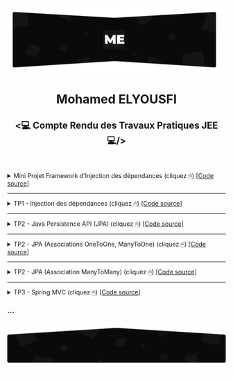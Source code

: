 <img src="./github/assets/images/topo_readme.jpg"/>
<h1 align="center">Mohamed ELYOUSFI</h1>
<h2 align="center"><💻 Compte Rendu des Travaux Pratiques JEE💻/></h2><br><br>

<details>
    <summary>Mini Projet Framework d'Injection des dépendances (cliquez  🖱) <a href="https://github.com/ElyousfiMohamed/ELYOUSFI_Moahmed_JEE/tree/main/Mini%20Projet%20Framework%20d'Injection%20des%20d%C3%A9pendances"> [Code source]</a></summary>
    <br />
    <p align="center">
        <!-- <h3>Conception</h3>
        Coming soon... 
        <h3>Realisation</h3>-->
        <details>
    <summary>1 - Avec XML</summary><br>
    <p>
	<h4>Entity Obj : c'est l'objet qu'on va récuperer depuis le fichier XML</h4>
        <img src="github/assets/images/Framework IOC/Screenshot_1.png" width="1000"/>
        <h4>Entity Objs : qui contient une list des objets | cette classe est mappé avec le fichier XML (XmlRootElement / XmlElement)</h4>
        <img src="github/assets/images/Framework IOC/Screenshot_2.png" width="1000"/>
        <h4>Entity Property : qui va etre utilisé pour représenter soit le nom de setter (cas injection par setter) soit le nom d'attribut (cas injection               direct)</h4>
        <img src="github/assets/images/Framework IOC/Screenshot_3.png" width="1000"/>
        <h4>Fichier XML</h4>
        <img src="github/assets/images/Framework IOC/Screenshot_4.png" width="1000"/>
        <h5> 1.1 - Setter</h5>
        Injection par Setter en utilisant JAXB pour récuperer les objets depuis le fichier XML
        <img src="github/assets/images/Framework IOC/Screenshot_5.png" width="1000"/>
    Simulation en utilisant l'exemple de [<a href="https://github.com/ElyousfiMohamed/ELYOUSFI_Moahmed_JEE/tree/main/TP1%20-%20Semaine%201%20et%202%20(Injection%20de%20dependances)">TP1</a>]<br>
        <img src="github/assets/images/Framework IOC/Screenshot_6.png" width="1000"/>
        <img src="github/assets/images/Framework IOC/Screenshot_7.png" width="1000"/><br>
        Appel à l'"injector" :<br>
        <img src="github/assets/images/Framework IOC/Screenshot_8.png" width="1000"/><br>
        Résultat : <br>
        <img src="github/assets/images/Framework IOC/Screenshot_9.png" width="1000"/>
        <h5> 1.2 - Constructeur</h5>
        <img src="github/assets/images/Framework IOC/Screenshot_10.png" width="1000"/><br>
        Changement du nom de classe qu'on veut injecter son objet : <br>
        <img src="github/assets/images/Framework IOC/Screenshot_11.png" width="1000"/><br>
        Résultat : <br>
        <img src="github/assets/images/Framework IOC/Screenshot_12.png" width="1000"/>
        <h5> 1.3 - Accés direct</h5>
        <img src="github/assets/images/Framework IOC/Screenshot_13.png" width="1000"/><br>
        Insertion du nom de l'attribut dans le fichier XML : <br>
        <img src="github/assets/images/Framework IOC/Screenshot_14.png" width="1000"/><br>
        Résultat : <br>
        <img src="github/assets/images/Framework IOC/Screenshot_15.png" width="1000"/>
    </p>
</details>
<details>
    <summary>2 - Avec ANNOTATIONS</summary><br>
    <p>
	<h4>Création des annotations - Autowired</h4>
        <img src="github/assets/images/Framework IOC/Screenshot_16.png" width="1000"/>
        <h4>Création des annotations - Component</h4>
        <img src="github/assets/images/Framework IOC/Screenshot_17.png" width="1000"/>
        <h4>Classe Injector : scan sur les classes du package donné en parametres (burningwave)</h4>
        <img src="github/assets/images/Framework IOC/Screenshot_18.png" width="1000"/>
        <h4>Variables necessaires</h4>
        <img src="github/assets/images/Framework IOC/Screenshot_19.png" width="1000"/>
        <h4>Scan sur les annotations</h4>
        L'idée c'est de faire un scan sur tous les classes qu'on récuperer par "burningwave" pour localiser les annotations.<br>
        Si il est utilisé dans une méthode donc on va stocker cette méthode et c'est donc l'injection par "setter".<br>
        Si il est utilisé dans un constructeur donc on va stocker cet constructeur et c'est donc l'injection par "constructeur".<br>
        Si il est utilisé dans un field (attribut) donc on va stocker cet attribut et c'est donc l'injection par "accés direct".<br>
        <img src="github/assets/images/Framework IOC/Screenshot_20.png" width="1000"/>
        <h4>Objet concerner par l'injection</h4>
        Déclaration de l'objet concerner par l'injection comme un attribut de la classe Injector2 pour le retourner au utilisateur aprés : 
        <img src="github/assets/images/Framework IOC/Screenshot_21.png" width="1000"/>
        <h4>Injection</h4>
        <img src="github/assets/images/Framework IOC/Screenshot_22.png" width="1000"/>
        Simulation en utilisant l'exemple de [<a href="https://github.com/ElyousfiMohamed/ELYOUSFI_Moahmed_JEE/tree/main/TP1%20-%20Semaine%201%20et%202%20(Injection%20de%20dependances)">TP1</a>]<br>
        <img src="github/assets/images/Framework IOC/Screenshot_6.png" width="1000"/>
        <img src="github/assets/images/Framework IOC/Screenshot_24.png" width="1000"/>
        <h5> 1.1 - Setter</h5>
        <img src="github/assets/images/Framework IOC/Screenshot_23.png" width="1000"/>
        Résultat : <br>
        <img src="github/assets/images/Framework IOC/Screenshot_25.png" width="1000"/>
        <h5> 1.2 - Constructeur</h5>
        Résultat : <br>
        <img src="github/assets/images/Framework IOC/Screenshot_26.png" width="1000"/>
        <h5> 1.3 - Accés direct</h5>
        Résultat : <br>
        <img src="github/assets/images/Framework IOC/Screenshot_27.png" width="1000"/>
    </p>
</details>
    </p>
</details>

---

<details>
    <summary>TP1 - Injection des dépendances (cliquez  🖱) <a href="https://github.com/ElyousfiMohamed/ELYOUSFI_Moahmed_JEE/tree/main/TP1%20-%20Semaine%201%20et%202%20(Injection%20de%20dependances)"> [Code source]</a></summary><br>
    <p>
        On considère le schéma suivant ou les classes sont liées par un couplage faible<br>
        <center><img src="./github/assets/images/TP1/Screenshot_1.png"/></center>
        <pre>Implémentation en java :
- Interface IDao et ses implémentations :</pre>
        <img src="./github/assets/images/TP1/Screenshot_3.png" width="700"/>
        <img src="./github/assets/images/TP1/Screenshot_2.png" width="700"/>
        <img src="./github/assets/images/TP1/Screenshot_6.png" width="700"/>
        <pre>- Interface IMetier et son implémentation :</pre>
        <img src="./github/assets/images/TP1/Screenshot_5.png" width="700"/>
        <img src="./github/assets/images/TP1/Screenshot_4.png" width="700"/>
        <h3>1- Injection des dépendances par instanciation Statique</h3>
        <img src="./github/assets/images/TP1/Screenshot_7.png" width="700"/>
        <pre>Résultat d'exécution :</pre>
        <img src="./github/assets/images/TP1/Screenshot_15_resultat injct stat.png"/>
        <h3>2- Injection des dépendances par instanciation Dynamique</h3>
        <pre>L'injection dynamique et faite à l'aide d'un fichier config.txt qui contient les noms des classes qui vont 
etre chargé dans la couche presentation</pre>
        <img src="./github/assets/images/TP1/Screenshot_9.png" width="700"/>
        <pre>1 : Chargement du fichier config.txt
2 : Lecture des noms complets(package + nom de la classe) des classes existant dans ce fichier
3 : Récuperation des instances de "Class" à partir des noms complet des classes 
4 : L'instanciation des classes(si ces classe ont un constructeur sans paramètre)
5 : Chargement et invocation(injection) du methode "setDao"</pre>
        <img src="./github/assets/images/TP1/Screenshot_8.png" width="700"/>
    <pre>Résultat d'exécution :</pre>
    <img src="./github/assets/images/TP1/Screenshot_15_resultat inct dyn.png"/>
    <h3>3- Injection des dépendances avec Spring</h3>
    <pre><h4>3.1- Avec fichier beans.xml : </h4>
C'est un peu comme le principe de fichier de configuration dans l'injection dynamique, 
mais ici les instances sont passé a travers des beans</pre>
    <img src="./github/assets/images/TP1/Screenshot_10.png" width="700"/>
    <pre>Et aprés on va récupurer les beans par la méthode <b>"getBean"</b></pre>
    <img src="./github/assets/images/TP1/Screenshot_14.png" width="700"/>
    <pre>Résultat d'exécution :</pre>
    <img src="./github/assets/images/TP1/Screenshot_15.png"/>
    <pre><h4>3.2- Avec les annotations : </h4></pre>
    <img src="./github/assets/images/TP1/Screenshot_17.png" width="700"/>
    <img src="./github/assets/images/TP1/Screenshot_18.png" width="700"/>
    <img src="./github/assets/images/TP1/Screenshot_19.png" width="700"/>
    <pre>Résultat d'exécution :</pre>
    <img src="./github/assets/images/TP1/Screenshot_16.png"/>
    </p>
</details>

---

<details>
    <summary>TP2 - Java Persistence API (JPA) (cliquez  🖱) <a href="https://github.com/ElyousfiMohamed/ELYOUSFI_Moahmed_JEE/tree/main/TP2%20-%20Java%20Persistence%20API%20(JPA)"> [Code source]</a></summary>
    <br />
    <p align="center">
        <h3>Spring Data</h3> 
        <img src="./github/assets/images/TP2/Screenshot_1.png" width="700"/>
        <h3>Application.properties</h3>   
        <img src="./github/assets/images/TP2/Screenshot_2.png" width="700"/>
        <h3>Entité Patient</h3>  
        <img src="./github/assets/images/TP2/Screenshot_3.png" width="700"/>
        <h3>Patient Repository</h3>  
        <img src="./github/assets/images/TP2/Screenshot_4.png" width="700"/> 
        <h3>Application Spring</h3>  
        <img src="./github/assets/images/TP2/Screenshot_5.png" width="700"/> 
        <h3>h2-console</h3>  
        <img src="./github/assets/images/TP2/Screenshot_6.png"/> 
        <h3>Table Patient</h3>  
        <img src="./github/assets/images/TP2/Screenshot_7.png" width="700"/> 
    </p>
</details>

---

<details>
    <summary>TP2 - JPA (Associations OneToOne, ManyToOne) (cliquez  🖱) <a href="https://github.com/ElyousfiMohamed/ELYOUSFI_Moahmed_JEE/tree/main/TP2%20-%20JPA%20(Associations%20%20OneToOne%2C%20ManyToOne)"> [Code source]</a></summary>
    <br />
    <p align="center">
        <h3>Diagramme de classe</h3>
        <img src="./github/assets/images/TP2.1/Screenshot_19.png" width="700"/>
        <h3>Les modeles</h3>
        <h5>- Consultation</h5>
        <img src="./github/assets/images/TP2.1/Screenshot_1.png" width="700"/>
        <h5>- Medecin</h5>
        <img src="./github/assets/images/TP2.1/Screenshot_2.png" width="700"/>
        <h5>- Patient</h5>
        <img src="./github/assets/images/TP2.1/Screenshot_3.png" width="700"/>
        <h5>- RendezVous</h5>
        <img src="./github/assets/images/TP2.1/Screenshot_4.png" width="700"/>
        <h5>- Enumeration statusRdv</h5>
        <img src="./github/assets/images/TP2.1/Screenshot_5.png" width="700"/>
        <h3>Repositories</h3>   
        <h5>- Consultation Repository</h5>
        <img src="./github/assets/images/TP2.1/Screenshot_6.png" width="700"/> 
        <h5>- Medecin Repository</h5>
        <img src="./github/assets/images/TP2.1/Screenshot_7.png" width="700"/> 
        <h5>- Patient Repository</h5>
        <img src="./github/assets/images/TP2.1/Screenshot_8.png" width="700"/> 
        <h5>- RendezVous Repository</h5>
        <img src="./github/assets/images/TP2.1/Screenshot_9.png" width="700"/>
        <h3>Couche metier (Service)</h3>   
        <h5>- Interface IHospitalService</h5>
        <img src="./github/assets/images/TP2.1/Screenshot_10.png" width="700"/> 
        <h5>- Une implémentation de cette interface</h5>
        <img src="./github/assets/images/TP2.1/Screenshot_11.png" width="700"/> 
        <h3>JpaAssociationsApplication</h3>   
        <img src="./github/assets/images/TP2.1/Screenshot_12.png" width="700"/> 
        <img src="./github/assets/images/TP2.1/Screenshot_13.png" width="700"/>
        <h3>application.properties</h3>   
        <img src="./github/assets/images/TP2.1/Screenshot_14.png" width="700"/> 
        <h3>Les tables dans la bdd H2</h3>   
        <h5>- Consultation</h5>
        <img src="./github/assets/images/TP2.1/Screenshot_15.png" width="700"/> 
        <h5>- Medecin</h5>
        <img src="./github/assets/images/TP2.1/Screenshot_16.png" width="700"/> 
        <h5>- Patient</h5>
        <img src="./github/assets/images/TP2.1/Screenshot_17.png" width="700"/> 
        <h5>- RendezVous</h5>
        <img src="./github/assets/images/TP2.1/Screenshot_18.png" width="700"/>
    </p>
</details>

---

<details>
    <summary>TP2 - JPA (Association ManyToMany) (cliquez  🖱) <a href="https://github.com/ElyousfiMohamed/ELYOUSFI_Moahmed_JEE/tree/main/TP2%20-%20JPA%20(Association%20ManyToMany)"> [Code source]</a></summary>
    <br />
    <p align="center">
        <h3>Diagramme de classe</h3>
        <img src="./github/assets/images/TP2.2/Screenshot_1.png" width="700"/>
        <h3>Les modeles</h3>
        <h5>- Role</h5>
        <img src="./github/assets/images/TP2.2/Screenshot_2.png" width="700"/>
        <h5>- User</h5>
        <img src="./github/assets/images/TP2.2/Screenshot_3.png" width="700"/>
        <h3>Repositories</h3>   
        <h5>- Role Repository</h5>
        <img src="./github/assets/images/TP2.2/Screenshot_4.png" width="700"/> 
        <h5>- User Repository</h5>
        <img src="./github/assets/images/TP2.2/Screenshot_5.png" width="700"/> 
        <h3>Couche metier (Service)</h3>   
        <h5>- Interface UserService</h5>
        <img src="./github/assets/images/TP2.2/Screenshot_6.png" width="700"/> 
        <h5>- Une implémentation de cette interface</h5>
        <img src="./github/assets/images/TP2.2/Screenshot_7.png" width="700"/> 
        <h3>ManyToManyDemoApp (main)</h3>   
        <img src="./github/assets/images/TP2.2/Screenshot_8.png" width="700"/> 
        <img src="./github/assets/images/TP2.2/Screenshot_9.png" width="700"/>
        <h3>application.properties</h3>   
        <img src="./github/assets/images/TP2.2/Screenshot_10.png" width="700"/> 
        <h3>Les tables dans la bdd phpMyAdmin</h3>   
        <h5>- role</h5>
        <img src="./github/assets/images/TP2.2/Screenshot_11.png"/> 
        <h5>- user</h5>
        <img src="./github/assets/images/TP2.2/Screenshot_12.png"/> 
        <h5>- user_roles</h5>
        <img src="./github/assets/images/TP2.2/Screenshot_13.png"/> 
    </p>
</details>

---

<details>
    <summary>TP3 - Spring MVC (cliquez  🖱) <a href="https://github.com/ElyousfiMohamed/ELYOUSFI_Moahmed_JEE/tree/main/TP3%20-%20MVC%20Patients"> [Code source]</a></summary><br />
    <p align="center">
        <h3>Affichage des patients</h3>
        <h5>- Entity Patient</h5>
        <img src="./github/assets/images/TP3/Screenshot_1.png" width="700"/>
        <h5>- Patient Repository</h5>
        <img src="./github/assets/images/TP3/Screenshot_2.png" width="700"/>
        <h5>- Patient Controller</h5>
        <img src="./github/assets/images/TP3/Screenshot_3.png" width="700"/>
        <h5>- Application</h5>   
        <img src="./github/assets/images/TP3/Screenshot_4.png" width="700"/> 
        <h5>- Affichage des patients dans une template Thymeleaf</h5>
        <img src="./github/assets/images/TP3/Screenshot_5.png" width="700"/> 
        <img src="./github/assets/images/TP3/Screenshot_6.png"/> 
        <h3>Pagination</h3>
        <h5>- Génération des données pour faire la pagination</h5>
        <img src="./github/assets/images/TP3/Screenshot_7.png" width="700"/> 
        <h5>- barre de pagination</h5>   
        <img src="./github/assets/images/TP3/Screenshot_8.png" width="700"/> 
        <h5>- L'ajout des params 'size' et 'page' dans le Controlleur</h5>
        <img src="./github/assets/images/TP3/Screenshot_9.png" width="700"/>
        <h5>- Affichage</h5>   
        <img src="./github/assets/images/TP3/Screenshot_10.png"/> 
        <img src="./github/assets/images/TP3/Screenshot_11.png"/> 
        <h3>Recherche</h3>
        <h5>- Patient Repository (ajout de "findByNomContains a keyword")</h5>
        <img src="./github/assets/images/TP3/Screenshot_12.png" width="700"/> 
        <h5>- Patient Controller (ajout de param keyword)</h5>   
        <img src="./github/assets/images/TP3/Screenshot_13.png" width="700"/> 
        <h5>- Ajout du formulaire de recherche</h5>
        <img src="./github/assets/images/TP3/Screenshot_14.png" width="700"/>
        <h5>- L'ajout du mot clé dans le lien, pour naviger entre les pages aprés la recherche par un mot clé</h5>   
        <img src="./github/assets/images/TP3/Screenshot_15.png" width="700"/> 
        <h5>- Affichage</h5>
        <img src="./github/assets/images/TP3/Screenshot_16.png"/> 
        <img src="./github/assets/images/TP3/Screenshot_17.png"/> 
        <h3>Suppression</h3>
        <h5>- Ajout de lien de suppression (/delete?id) dans la template</h5>
        <img src="./github/assets/images/TP3/Screenshot_18.png" width="700"/> 
        <h5>- Ajout des paths "/" et "/delete" ("/" pour la redirection)</h5>   
        <img src="./github/assets/images/TP3/Screenshot_19.png" width="700"/> 
        <img src="./github/assets/images/TP3/Screenshot_20.png" width="700"/> 
        <h5>- Affichage</h5>
        <img src="./github/assets/images/TP3/Screenshot_21.png"/> 
        <img src="./github/assets/images/TP3/Screenshot_22.png"/> 
        <h3>Ajout</h3>
        <h5>- Ajout des paths "/new" et "/create" dans le controlleur</h5>
        <img src="./github/assets/images/TP3/Screenshot_23.png" width="700"/> 
        <h5>- Ajout d'un fragement navbar pour l'insérer dans chacune des templates (index/new/update)</h5>   
        <img src="./github/assets/images/TP3/Screenshot_24.png" width="700"/> 
        <img src="./github/assets/images/TP3/Screenshot_25.png" width="700"/> 
        <h5>- Formulaire de saisie des données de patient</h5>
        <img src="./github/assets/images/TP3/Screenshot_26.png" width="700" height="450"/> 
        <h5>- Affichage</h5>
        <img src="./github/assets/images/TP3/Screenshot_28.png"/> 
        <img src="./github/assets/images/TP3/Screenshot_29.png"/>
        <h5>- Vérification</h5>
        <img src="./github/assets/images/TP3/Screenshot_49.png"/>
        <h3>Modification</h3>
        <h5>- Ajout du path "/update" dans le controlleur</h5>   
        <img src="./github/assets/images/TP3/Screenshot_31.png" width="700"/> 
        <h5>- Formulaire de modification des données de patient</h5>
        <img src="./github/assets/images/TP3/Screenshot_32.png" width="700"/> 
        <h5>- Affichage</h5>
        <img src="./github/assets/images/TP3/Screenshot_33.png"/> 
        <img src="./github/assets/images/TP3/Screenshot_34.png"/>
        <img src="./github/assets/images/TP3/Screenshot_35.png"/>
        <h3>Spring Security - inMemoryAuthentication</h3>
        <h5>- Ajout user1 et admin</h5>   
        <img src="./github/assets/images/TP3/Screenshot_36.png" width="700"/>
        <h5>- Les droits d'acces et login form</h5>
        <img src="./github/assets/images/TP3/Screenshot_37.png" width="700"/> 
        <img src="./github/assets/images/TP3/Screenshot_41.png" width="700"/>
        <img src="./github/assets/images/TP3/Screenshot_44.png" width="700"/>
        <img src="./github/assets/images/TP3/Screenshot_42.png" width="700"/>
        <img src="./github/assets/images/TP3/Screenshot_43.png" width="700"/>
        <h5>- path access denied "/403" </h5>
        <img src="./github/assets/images/TP3/Screenshot_38.png" width="700"/> 
        <img src="./github/assets/images/TP3/Screenshot_39.png" width="700"/>
        <img src="./github/assets/images/TP3/Screenshot_40.png"/>
        <h3>Spring Security - jdbcAuthentication</h3>
        <h5>- Table users </h5>   
        <img src="./github/assets/images/TP3/Screenshot_45.png"/>
        <h5>- Table roles</h5>
        <img src="./github/assets/images/TP3/Screenshot_46.png"/>
        <h5>- Table users_role (table d'association)</h5>
        <img src="./github/assets/images/TP3/Screenshot_47.png"/>
        <h5>- Récuperation des users et roles</h5>
        <img src="./github/assets/images/TP3/Screenshot_48.png"/>
        <img src="./github/assets/images/TP3/Screenshot_40.png"/>
    </p>
</details>

<h3>...</h3>
<img src="./github/assets/images/rodape_readme.jpg" alt="Art for footer readme.md" />
